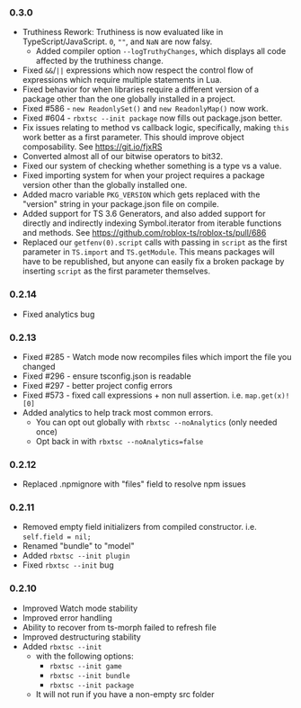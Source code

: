 ### **0.3.0**
- Truthiness Rework: Truthiness is now evaluated like in TypeScript/JavaScript. `0`, `""`, and `NaN` are now falsy.
	- Added compiler option `--logTruthyChanges`, which displays all code affected by the truthiness change.
- Fixed `&&`/`||` expressions which now respect the control flow of expressions which require multiple statements in Lua.
- Fixed behavior for when libraries require a different version of a package other than the one globally installed in a project.
- Fixed #586 - `new ReadonlySet()` and `new ReadonlyMap()` now work.
- Fixed #604 - `rbxtsc --init package` now fills out package.json better.
- Fix issues relating to method vs callback logic, specifically, making `this` work better as a first parameter. This should improve object composability. See https://git.io/fjxRS
- Converted almost all of our bitwise operators to bit32.
- Fixed our system of checking whether something is a type vs a value.
- Fixed importing system for when your project requires a package version other than the globally installed one.
- Added macro variable `PKG_VERSION` which gets replaced with the "version" string in your package.json file on compile.
- Added support for TS 3.6 Generators, and also added support for directly and indirectly indexing Symbol.iterator from iterable functions and methods. See https://github.com/roblox-ts/roblox-ts/pull/686
- Replaced our `getfenv(0).script` calls with passing in `script` as the first parameter in `TS.import` and `TS.getModule`. This means packages will have to be republished, but anyone can easily fix a broken package by inserting `script` as the first parameter themselves.

### **0.2.14**
- Fixed analytics bug

### **0.2.13**
- Fixed #285 - Watch mode now recompiles files which import the file you changed
- Fixed #296 - ensure tsconfig.json is readable
- Fixed #297 - better project config errors
- Fixed #573 - fixed call expressions + non null assertion. i.e. `map.get(x)![0]`
- Added analytics to help track most common errors.
	- You can opt out globally with `rbxtsc --noAnalytics` (only needed once)
	- Opt back in with `rbxtsc --noAnalytics=false`

### **0.2.12**
- Replaced .npmignore with "files" field to resolve npm issues

### **0.2.11**
- Removed empty field initializers from compiled constructor. i.e. `self.field = nil;`
- Renamed "bundle" to "model"
- Added `rbxtsc --init plugin`
- Fixed `rbxtsc --init` bug

### **0.2.10**
- Improved Watch mode stability
- Improved error handling
- Ability to recover from ts-morph failed to refresh file
- Improved destructuring stability
- Added `rbxtsc --init`
	- with the following options:
		- `rbxtsc --init game`
		- `rbxtsc --init bundle`
		- `rbxtsc --init package`
	- It will not run if you have a non-empty src folder
